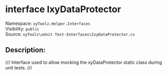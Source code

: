 # interface IxyDataProtector

Namespace: `xyToolz.Helper.Interfaces`  
Visibility: `public`  
Source: `xyToolz\xUnit Test-Interfaces\IxyDataProtector.cs`

## Description:

/// Interface used to allow mocking the xyDataProtector static class during unit tests.
    ///

